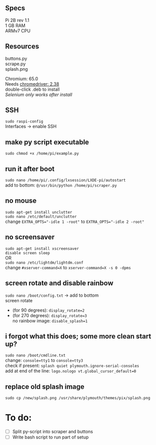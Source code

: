 ## Specs
Pi 2B rev 1.1  
1 GB RAM  
ARMv7 CPU  

## Resources
buttons.py  
scrape.py  
splash.png  

Chromium: 65.0  
Needs [chromedriver: 2.38](https://launchpad.net/ubuntu/trusty/+package/chromium-chromedriver)  
double-click .deb to install  
_Selenium only works after install_  

## SSH
`sudo raspi-config`  
Interfaces -> enable SSH  

## make py script executable
`sudo chmod +x /home/pi/example.py`  

## run it after boot
`sudo nano /home/pi/.config/lxsession/LXDE-pi/autostart`  
add to bottom: `@/usr/bin/python /home/pi/scraper.py`  

## no mouse
`sudo apt-get install unclutter`  
`sudo nano /etc/default/unclutter`  
change `EXTRA_OPTS="-idle 1 -root"` to `EXTRA_OPTS="-idle 2 -root"`  

## no screensaver
`sudo apt-get install xscreensaver`  
`disable screen sleep`  
OR  
`sudo nano /etc/lightdm/lightdm.conf`  
change `#xserver-command=X` to `xserver-command=X -s 0 -dpms`  

## screen rotate and disable rainbow
`sudo nano /boot/config.txt` -> add to bottom  
screen rotate  
* (for 90 degrees): `display_rotate=2`  
* (for 270 degrees): `display_rotate=3`  
no rainbow image: `disable_splash=1`  

## i forgot what this does; some more clean start up?
`sudo nano /boot/cmdline.txt`  
change: `console=tty1`  to  `console=tty3`  
check if present: `splash quiet plymouth.ignore-serial-consoles`  
add at end of the line: `logo.nologo vt.global_cursor_default=0`  

## replace old splash image
`sudo cp /new/splash.png /usr/share/plymouth/themes/pix/splash.png`  

# To do:
- [ ] Split py-script into scraper and buttons
- [ ] Write bash script to run part of setup
